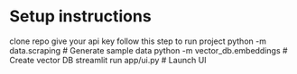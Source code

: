 # Setup instructions
clone repo
give your api key
follow this step to run project
python -m data.scraping       # Generate sample data
python -m vector_db.embeddings  # Create vector DB
streamlit run app/ui.py       # Launch UI
